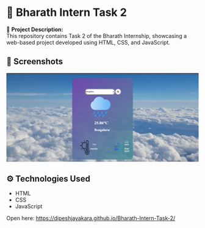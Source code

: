 # 🌟 Bharath Intern Task 2

🚀 **Project Description:**  
This repository contains Task 2 of the Bharath Internship, showcasing a web-based project developed using HTML, CSS, and JavaScript.

## 📸 Screenshots  
![Homepage Screenshot](assets/homepage.png)

## ⚙️ Technologies Used  
- HTML  
- CSS  
- JavaScript

Open here:
      https://dipeshjayakara.github.io/Bharath-Intern-Task-2/
